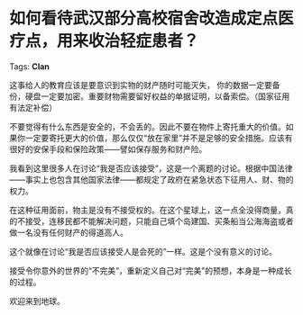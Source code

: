 # 如何看待武汉部分高校宿舍改造成定点医疗点，用来收治轻症患者？

Tags: **Clan**

这事给人的教育应该是要意识到实物的财产随时可能灭失， 你的数据一定要备份，硬盘一定要加密。重要财物需要留好权益的单据证明，以备索偿。（国家征用有法定补偿）

不要觉得有什么东西是安全的，不会丢的。因此不要在物件上寄托重大的价值。如果你一定要寄托更大的价值，那么仅仅“放在家里”并不是足够的安全措施。应该有很好的安保手段和保险政策——譬如保存服务和财产险。

我看到这里很多人在讨论“我是否应该接受”，这是一个离题的讨论。根据中国法律——事实上也包含其他国家法律——都规定了政府在紧急状态下征用人、财、物的权力。

在这种征用面前，物主是没有不接受权的。在这个星球上，这一点全没得商量，真的不接受，连移民都不能解决问题，只能自己填个岛建国、买条船当公海海盗或者做一名没有任何财产的得道高人。

这个就像在讨论“我是否应该接受人是会死的”一样。这是个没有意义的讨论。

接受令你意外的世界的“不完美”，重新定义自己对“完美”的预想，本身是一种成长的过程。

欢迎来到地球。



